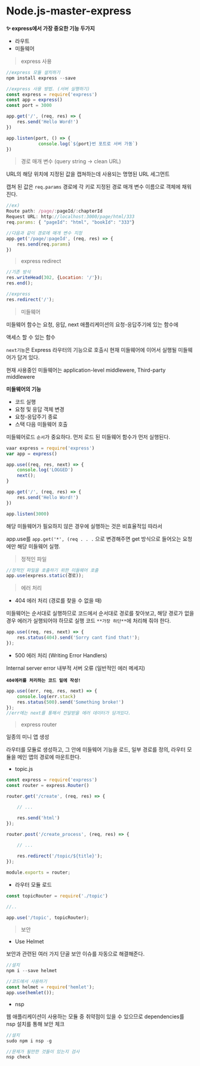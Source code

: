 # Node.js-master-express 

**✨ express에서 가장 중요한 기능 두가지**

- 라우트
- 미들웨어

> express 사용

```jsx
//express 모듈 설치하기
npm install express --save

//express 사용 방법. (서버 실행하기)
const express = require('express')
const app = express()
const port = 3000

app.get('/', (req, res) => {
	res.send('Hello Word!')
})

app.listen(port, () => {
			console.log(`${port}번 포트로 서버 가동`)
})
```

> 경로 매개 변수 (query string → clean URL)

URL의 해당 위치에 지정된 값을 캡쳐하는데 사용되는 명명된 URL 세그먼트 

캡쳐 된 값은 `req.params` 경로에 각 키로 지정된 경로 매개 변수 이름으로 객체에 채워진다. 

```jsx
//ex)
Route path: /page/:pageId/:chapterId
Request URL: http://localhost:3000/page/html/333
req.params: { "pageId": "html", "bookId": "333"}

//다음과 같이 경로에 매개 변수 지정
app.get('/page/:pageId', (req, res) => {
	res.send(req.params)
})
```

> express redirect

```jsx
//기존 방식
res.writeHead(302, {Location: '/'});
res.end();

//express 
res.redirect('/');
```

> 미들웨어

미들웨어 함수는 요청, 응답, next 애플리케이션의 요청-응답주기에 있는 함수에

액세스 할 수 있는 함수

`next기능`은 Express 라우터의 기능으로 호출시 현재 미들웨어에 이어서 실행될 미들웨어가 담겨 있다.

현재 사용중인 미들웨어는 application-level middlewere, Third-party middlewere

**미들웨어의 기능**

- 코드 실행
- 요청 및 응답 객체 변경
- 요청-응답주기 종료
- 스택 다음 미들웨어 호출

미들웨어로드 `순서`가 중요하다. 먼저 로드 된 미들웨어 함수가 먼저 실행된다. 

```jsx
vaar express = require('express')
var app = express()

app.use((req, res, next) => {
	console.log('LOGGED')
	next();
}

app.get('/', (req, res) => {
	res.send('Hello Word!')
})

app.listen(3000)
```

해당 미들웨어가 필요하지 않은 경우에 실행하는 것은 비효율적임 따라서 

app.use를 `app.get('*', (req . . .` 으로 변경해주면 get 방식으로 들어오는 요청에만 해당 미들웨어 실행. 

> 정적인 파일

```jsx
//정적인 파일을 호출하기 위한 미들웨어 호출
app.use(express.static(경로));
```

> 에러 처리

- 404 에러 처리 (경로를 찾을 수 없을 때)

미들웨어는 순서대로 실행하므로 코드에서 순서대로 경로를 찾아보고, 해당 경로가 없을 경우 에러가 실행되어야 하므로 실행 코드 `**가장 하단**`에 처리해 줘야 한다. 

```jsx
app.use((req, res, next) => {
	res.status(404).send('Sorry cant find that!');
});
```

- 500 에러 처리 (Writing Error Handlers)

Internal server error 내부적 서버 오류 (일반적인 에러 메세지)

**`404에러를 처리하는 코드 밑에 작성!`**

```jsx
app.use((err, req, res, next) => {
	console.log(err.stack)
	res.status(500).send('Something broke!')
});
//err에는 next를 통해서 전달받을 에러 데이터가 담겨있다.
```

> express router

일종의 미니 앱 생성 

라우터를 모듈로 생성하고, 그 안에 미들웨어 기능을 로드, 일부 경로를 정의, 라우터 모듈을 메인 앱의 경로에 마운트한다. 

- topic.js

```jsx
const express = require('express')
const router = express.Router()

router.get('/create', (req, res) => {

	// ...

	res.send('html') 
});

router.post('/create_process', (req, res) => {
	
	// ...

	res.redirect('/topic/${title}');
});

module.exports = router;
```

- 라우터 모듈 로드

```jsx
const topicRouter = require('./topic')

//..

app.use('/topic', topicRouter);
```

> 보안

- Use Helmet

보안과 관련된 여러 가지 단골 보안 이슈를 자동으로 해결해준다. 

```jsx
//설치
npm i --save helmet

//코드에서 사용하기
const helmet = require('hemlet');
app.use(hemlet());
```

- nsp

웹 애플리케이션이 사용하는 모듈 중 취약점이 있을 수 있으므로 dependencies를 nsp 설치를 통해 보안 체크 

```jsx
//설치
sudo npm i nsp -g

//문제가 될만한 것들이 있는지 검사 
nsp check
```
